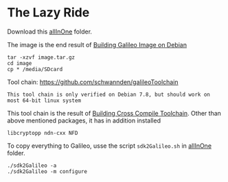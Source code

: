 # The Lazy Ride

Download this [allInOne]( https://www.dropbox.com/sh/v24bbmqymbkw3v9/AADdVbMV57T6U9WhRNxrGDVta?dl=0) folder.

The image is the end result of [Building Galileo Image on Debian](building_galileo_image_on_debian.md)
```
tar -xzvf image.tar.gz
cd image
cp * /media/SDcard
```

Tool chain: https://github.com/schwannden/galileoToolchain

`This tool chain is only verified on Debian 7.8, but should work on most 64-bit linux system`

This tool chain is the result of [Building Cross Compile Toolchain](building_cross_compile_toolchain.md). Other than above mentioned packages, it has in addition installed
```
libcryptopp ndn-cxx NFD
```

To copy everything to Galileo, usse the script `sdk2Galileo.sh` in [allInOne]( https://www.dropbox.com/sh/v24bbmqymbkw3v9/AADdVbMV57T6U9WhRNxrGDVta?dl=0) folder.
```
./sdk2Galileo -a
./sdk2Galileo -m configure
```